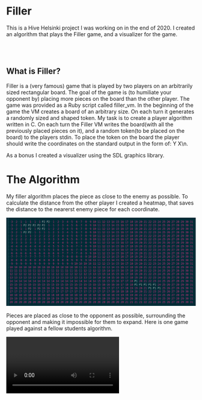 
<html>
<h1>Filler</h1>
<p>This is a Hive Helsinki project I was working on in the end of 2020. I created an algorithm that plays the Filler game, and a visualizer for the game.</p>
<br />
<br />

<h2>What is Filler?</h2>
<p>Filler is a (very famous) game that is played by two players on an arbitrarily sized rectangular board. The goal of the game is (to humiliate your opponent by) placing more pieces on the board than the other player. The game was provided as a Ruby script called filler_vm. In the beginning of the game the VM creates a board of an arbitrary size. On each turn it generates a randomly sized and shaped token. My task is to create a player algorithm written in C. On each turn the Filler VM writes the board(with all the previously placed pieces on it), and a random token(to be placed on the board) to the players stdin. To place the token on the board the player should write the coordinates on the standard output in the form of: Y X\n. 

As a bonus I created a visualizer using the SDL graphics library.</p>
</html>

<html><h1>The Algorithm</h1></html>
      My filler algorithm places the piece as close to the enemy as possible. To calculate the distance from the other player I created a heatmap, that saves the       distance to the nearerst enemy piece for each coordinate.
      
![heatmap](https://github.com/ksuomala/filler/blob/master/images/heatmap.png)

Pieces are placed as close to the opponent as possible, surrounding the opponent and making it impossible for them to expand. Here is one game played against a fellow students algorithm.

![Here you can see my filler in action](https://github.com/ksuomala/filler/blob/master/images/filler_test.mp4)
